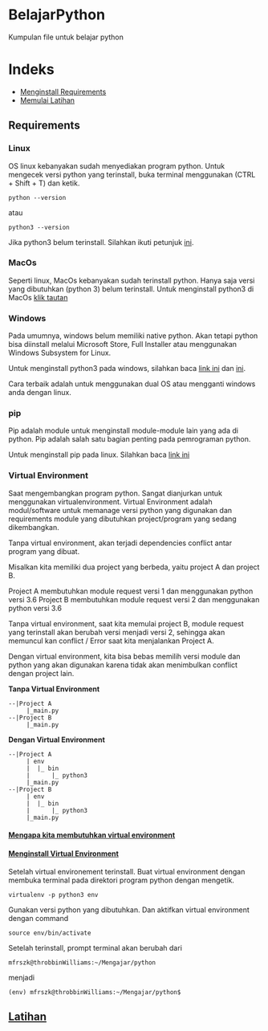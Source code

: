 # BelajarPython
Kumpulan file untuk belajar python

# Indeks
  - [Menginstall Requirements](#Requirements)
  - [Memulai Latihan](#Latihan)

## Requirements

### Linux
OS linux kebanyakan sudah menyediakan program python. Untuk mengecek versi python yang terinstall, buka terminal menggunakan (CTRL + Shift + T) dan ketik.

```
python --version
```
atau
```
python3 --version
```
Jika python3 belum terinstall. Silahkan ikuti petunjuk [ini](https://realpython.com/installing-python/#how-to-install-python-on-linux).

### MacOs

Seperti linux, MacOs kebanyakan sudah terinstall python. Hanya saja versi yang dibutuhkan (python 3) belum terinstall. Untuk menginstall python3 di MacOs [klik tautan](https://docs.python-guide.org/starting/install3/osx/)

### Windows

Pada umumnya, windows belum memiliki native python. Akan tetapi python bisa diinstall melalui Microsoft Store, Full Installer atau menggunakan Windows Subsystem for Linux.

Untuk menginstall python3 pada windows, silahkan baca [link ini](https://realpython.com/installing-python/#how-to-install-python-on-windows) dan [ini](https://docs.microsoft.com/en-us/windows/python/web-frameworks).

Cara terbaik adalah untuk menggunakan dual OS atau mengganti windows anda dengan linux.


### pip
Pip adalah module untuk menginstall module-module lain yang ada di python. Pip adalah salah satu bagian penting pada pemrograman python. 

Untuk menginstall pip pada linux. Silahkan baca [link ini](https://pip.pypa.io/en/stable/installation/)

### Virtual Environment
Saat mengembangkan program python. Sangat dianjurkan untuk menggunakan virtualenvironment.
Virtual Environment adalah modul/software untuk memanage versi python yang digunakan dan requirements module yang dibutuhkan project/program yang sedang dikembangkan.

Tanpa virtual environment, akan terjadi dependencies conflict antar program yang dibuat.

Misalkan kita memiliki dua project yang berbeda, yaitu project A dan project B.

Project A membutuhkan module request versi 1 dan menggunakan python versi 3.6
Project B membutuhkan module request versi 2 dan menggunakan python versi 3.6

Tanpa virtual environment, saat kita memulai project B, module request yang terinstall akan berubah versi menjadi versi 2, sehingga akan memuncul kan conflict / Error saat kita menjalankan Project A.

Dengan virtual environment, kita bisa bebas memilih versi module dan python yang akan digunakan karena tidak akan menimbulkan conflict dengan project lain.

**Tanpa Virtual Environment**
```
--|Project A
     |_main.py
--|Project B
     |_main.py
```
**Dengan Virtual Environment**
```
--|Project A
     | env
     |  |_ bin
     |      |_ python3
     |_main.py
--|Project B
     | env
     |  |_ bin
     |      |_ python3
     |_main.py
```

#### [Mengapa kita membutuhkan virtual environment](https://www.petanikode.com/python-virtualenv)

#### [Menginstall Virtual Environment](https://virtualenv.pypa.io/en/latest/installation.html)

Setelah virtual environement terinstall. Buat virtual environment dengan membuka terminal pada direktori program python dengan mengetik.
```
virtualenv -p python3 env
```

Gunakan versi python yang dibutuhkan. Dan aktifkan virtual environment dengan command
```
source env/bin/activate
```

Setelah terinstall, prompt terminal akan berubah dari
```
mfrszk@throbbinWilliams:~/Mengajar/python
```
menjadi
```
(env) mfrszk@throbbinWilliams:~/Mengajar/python$ 
```



## [Latihan](./exercises/README.md)
